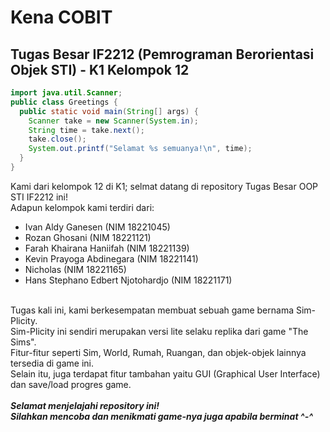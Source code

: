 # Kena COBIT
## Tugas Besar IF2212 (Pemrograman Berorientasi Objek STI) - K1 Kelompok 12
````java
import java.util.Scanner;
public class Greetings {
  public static void main(String[] args) {
    Scanner take = new Scanner(System.in);
    String time = take.next();
    take.close();
    System.out.printf("Selamat %s semuanya!\n", time);
  }
}
````
Kami dari kelompok 12 di K1; selmat datang di repository Tugas Besar OOP STI IF2212 ini!<br>
Adapun kelompok kami terdiri dari:
* Ivan Aldy Ganesen (NIM 18221045)
* Rozan Ghosani (NIM 18221121)
* Farah Khairana Haniifah (NIM 18221139)
* Kevin Prayoga Abdinegara (NIM 18221141)
* Nicholas (NIM 18221165)
* Hans Stephano Edbert Njotohardjo (NIM 18221171)
<br>
Tugas kali ini, kami berkesempatan membuat sebuah game bernama Sim-Plicity.<br>
Sim-Plicity ini sendiri merupakan versi lite selaku replika dari game "The Sims".<br>
Fitur-fitur seperti Sim, World, Rumah, Ruangan, dan objek-objek lainnya tersedia di game ini.<br>
Selain itu, juga terdapat fitur tambahan yaitu GUI (Graphical User Interface) dan save/load progres game.<br>
<br><i><b>
Selamat menjelajahi repository ini!<br>
Silahkan mencoba dan menikmati game-nya juga apabila berminat ^-^
</i></b>
